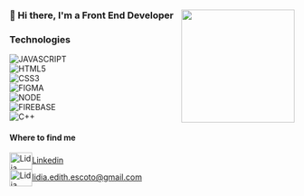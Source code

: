 ### 👋 Hi there, I'm a Front End Developer <a href="https://media.giphy.com/media/QAPPKp2ujR5UkcOiD7/giphy.gif" target="blue"><img align="right" src="https://media.giphy.com/media/QAPPKp2ujR5UkcOiD7/giphy.gif" heigth="200" width="200"></a>
<!--
**Ezritz/Ezritz** is a ✨ _special_ ✨ repository because its `README.md` (this file) appears on your GitHub profile.-->




### Technologies
![JAVASCRIPT](https://img.shields.io/badge/Javascript-ffe169?style=for-the-badge&logo=javascript&logoColor=white&labelColor=101010)</br>
![HTML5](https://img.shields.io/badge/HTML-efebce?style=for-the-badge&logo=HTML5&logoColor=white&labelColor=101010)</br>
![CSS3](https://img.shields.io/badge/CSS-d8a48f?style=for-the-badge&logo=CSS3&logoColor=white&labelColor=101010)</br>
![FIGMA](https://img.shields.io/badge/FIGMA-bb8588?style=for-the-badge&logo=FIGMA&logoColor=white&labelColor=101010)</br>
![NODE](https://img.shields.io/badge/NODE-a3a380?style=for-the-badge&logo=NODE.JS&logoColor=white&labelColor=101010)</br>
![FIREBASE](https://img.shields.io/badge/FIREBASE-fcca46?style=for-the-badge&logo=FIREBASE&logoColor=white&labelColor=101010)</br>
![C++](https://img.shields.io/badge/C++-fcca46?style=for-the-badge&logo=c%2B%2B&logoColor=white&labelColor=101010)</br>



#### Where to find me
<a href="https://www.linkedin.com/in/lidiaedithescoto/" target="blue"><img align="center" src="https://cdn.jsdelivr.net/npm/simple-icons@3.0.1/icons/linkedin.svg" alt="Lidia Escoto" height="30" width="40" />Linkedin</a> </br>
<a href="mailto:lidia.edith.escoto@gmail.com " target="blank"><img align="center" src="https://cdn.jsdelivr.net/npm/simple-icons@3.0.1/icons/gmail.svg" alt="Lidia Escoto" height="30" width="40" />lidia.edith.escoto@gmail.com</a>


